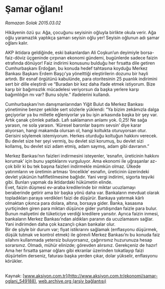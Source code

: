 # Şamar oğlanı!

*Ramazan Solak 2015.03.02*

<div class="pNewsDetailMainContent" itemprop="articleBody">
 <p>
  Hikâyenin özü şu: Ağa, çocuğunu seyisinin oğluyla birlikte okula verir. Ağa oğlu yaramazlık yaptıkça şamarı seyisin oğlu yer! Seyisin oğlunun adı şamar oğlanı kalır.
 </p>
 <p>
  AKP iktidara geldiğinde, eski bakanlardan Ali Coşkun’un deyimiyle borsa-faiz-döviz üçgeninde çırpınan ekonomi gündemi, bugünlerde sadece faizin etrafında dönüyor! Faiz indirimi konusunu bulduğu her fırsatta dile getiren Cumhurbaşkanı Erdoğan, bu konuda hedef tahtasına koyduğu Merkez Bankası Başkanı Erdem Başçı’ya yönelttiği eleştirilerin dozunu bir hayli artırdı. Bir esnaf örgütünü kabulünde, para otoritesinin 25 puanlık indirimini sert bir dille eleştirdi ve “Buradan bir kez daha ifade etmek istiyorum. Bize karşı bir bağımsızlık mücadelesi veriyorsun da başka yerlere karşı bağımlılığın mı var? Bunu söyle.” ifadelerini kullandı.
 </p>
 <p>
  Cumhurbaşkanı’nın danışmanlarından Yiğit Bulut da Merkez Bankası yönetimine benzer şekilde sert sözlerle yüklendi: “Ya bizim zekâmızla dalga geçiyorlar ya bu milletle eğleniyorlar ya bu işin arkasında başka bir şey var. Artık çanak çömlek patladı. Lafı saklamanın anlamı yok. 0,25! Ne sağa yarasın, ne sola yarasın. ‘Küresel baronlar başımı sevsin’ diye karar alıyorsan, hangi makamda olursan ol, hangi koltukta oturuyorsan otur. Gerisini söylemek istemiyorum. Herkes oturduğu koltuğun hakkını verecek. Bu devlet size her şeyi vermiş, bu devlet sizi korumuş, bu devlet sizi kollamış, bu devlet sizi adam etmiş, adam saymış, adam gibi davranın.”
 </p>
 <p>
  Merkez Bankası’nın faizleri indirmesini isteyenler, ‘esnafın, üreticinin hakkını korumak’ için bunu yaptıklarını vurguluyor. Ama ekonomi ile uğraşanlar az-çok bilir ki bu tek başına faizleri indirmekle mümkün olmaz. Ülkede yatırımların ve üretimin artması ‘öncelikle’ esnafın, üreticinin üzerindeki devlet yükünün hafifletilmesine bağlıdır. Yani vergi indirimi, sigorta teşviki gibi. Bunları yapmak da iktidardaki hükümetin elinde.
  <br>
   Evet, faizin düşmesi ev-araba kredilerinde bir miktar ucuzlamayı beraberinde getirir ama bir başka yönü daha var. Bankaların mevduat olarak topladıkları paraya verdikleri faizi de düşürür. Bankaya yatırmak kârlı olmaktan çıkınca para dolara, altına, borsaya gider. Banka, kasasına yurtiçinden giren para miktarı düşünce gider yurtdışından faizle para bulur. Bunun maliyetini de tüketiciye verdiği kredilere yansıtır. Ayrıca faizin inmesi, bankaların Merkez Bankası’ndan aldıkları paranın da ucuzlamasını sağlar. Yani indirimden daha çok kazançlı çıkan bankalar olur.
   <br>
    Bir de şöyle bir durum var; fiyat istikrarını sağlamak (enflasyonu düşürmek, düşük tutmak ve kontrol etmek) ile görevli Merkez Bankası’nı bu konuda faiz silahını kullanmada yetersiz buluyorsanız, çağırırsınız huzurunuza hesap sorarsınız. Olmadı, mühür elinizde; görevden alırsınız. Gerekçeniz de hazır! Ama her fırsatta şamar oğlanı gibi ekranlar üzerinden tokatlayıp faizi düşürtelim derseniz, faturası başka yerden çıkar, dolar yükselir, enflasyonu körükler.
   </br>
  </br>
 </p>
</div>


Kaynak: [www.aksiyon.com.tr](http://www.aksiyon.com.tr/ekonomi/samar-oglani_549188), [web.archive.org (arşiv bağlantısı)](http://web.archive.org/web/20150706060016/http://www.aksiyon.com.tr/ekonomi/samar-oglani_549188)

